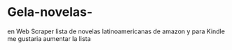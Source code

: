 # Gela-novelas-
en Web Scraper lista de novelas latinoamericanas de amazon y para Kindle me gustaria aumentar la lista 
